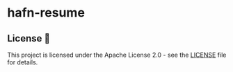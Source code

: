 # hafn-resume

## License 📄

This project is licensed under the Apache License 2.0 - see the [LICENSE](LICENSE) file for details.